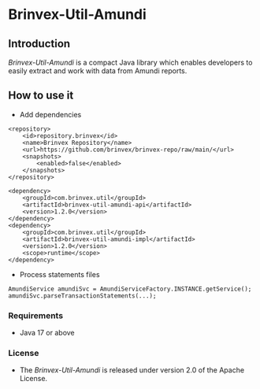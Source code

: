 # Brinvex-Util-Amundi

## Introduction

_Brinvex-Util-Amundi_ is a compact Java library which enables developers 
to easily extract and work with data from Amundi reports.

## How to use it
 
- Add dependencies
````
<repository>
    <id>repository.brinvex</id>
    <name>Brinvex Repository</name>
    <url>https://github.com/brinvex/brinvex-repo/raw/main/</url>
    <snapshots>
        <enabled>false</enabled>
    </snapshots>
</repository>

<dependency>
    <groupId>com.brinvex.util</groupId>
    <artifactId>brinvex-util-amundi-api</artifactId>
    <version>1.2.0</version>
</dependency>
<dependency>
    <groupId>com.brinvex.util</groupId>
    <artifactId>brinvex-util-amundi-impl</artifactId>
    <version>1.2.0</version>
    <scope>runtime</scope>
</dependency>
````
- Process statements files 
````
AmundiService amundiSvc = AmundiServiceFactory.INSTANCE.getService();
amundiSvc.parseTransactionStatements(...); 
````

### Requirements
- Java 17 or above

### License

- The _Brinvex-Util-Amundi_ is released under version 2.0 of the Apache License.
